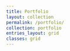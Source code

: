 ```yaml
---
title: Portfolio
layout: collection
permalink: /portfolio/
collection: portfolio
entries_layout: grid
classes: grid          
---
```


